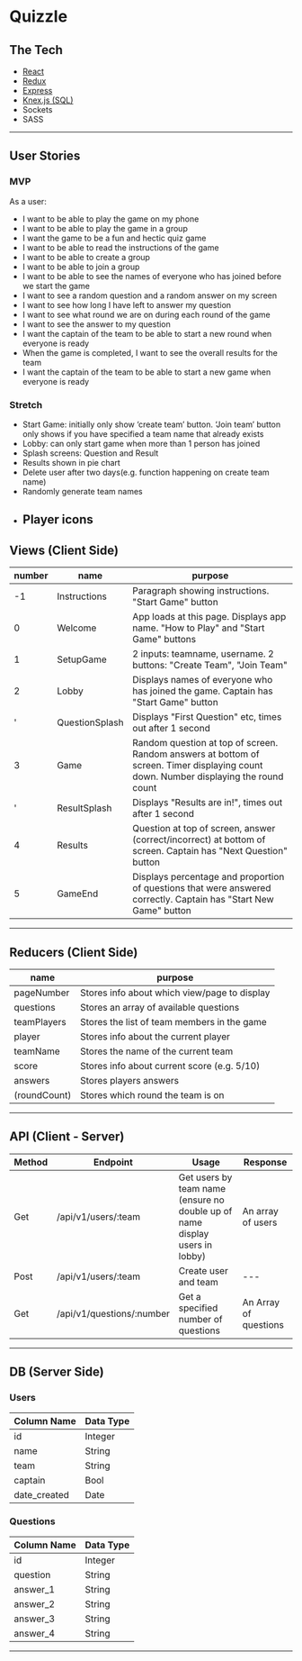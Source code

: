 # Quizzle

## The Tech
* [React](https://reactjs.org/docs/getting-started.html)
* [Redux](https://redux.js.org/)
* [Express](https://expressjs.com/en/api.html)
* [Knex.js (SQL)](https://knexjs.org/)
* Sockets
* SASS
---

## User Stories
### MVP
As a user:
* I want to be able to play the game on my phone
* I want to be able to play the game in a group
* I want the game to be a fun and hectic quiz game
* I want to be able to read the instructions of the game
* I want to be able to create a group
* I want to be able to join a group
* I want to be able to see the names of everyone who has joined before we start the game
* I want to see a random question and a random answer on my screen
* I want to see how long I have left to answer my question
* I want to see what round we are on during each round of the game
* I want to see the answer to my question
* I want the captain of the team to be able to start a new round when everyone is ready
* When the game is completed, I want to see the overall results for the team
* I want the captain of the team to be able to start a new game when everyone is ready

### Stretch
* Start Game: initially only show ‘create team’ button. ‘Join team’ button only shows if you have specified a team name that already exists
* Lobby: can only start game when more than 1 person has joined
* Splash screens: Question and Result
* Results shown in pie chart
* Delete user after two days(e.g. function happening on create team name)
* Randomly generate team names
* Player icons
  ---

## Views (Client Side)
  | number | name | purpose |
  | --- | --- | --- |
  | -1 | Instructions | Paragraph showing instructions. "Start Game" button |
  | 0 | Welcome | App loads at this page. Displays app name. "How to Play" and "Start Game" buttons |
  | 1 | SetupGame | 2 inputs: teamname, username. 2 buttons: "Create Team", "Join Team" |
  | 2 | Lobby | Displays names of everyone who has joined the game. Captain has "Start Game" button |
  | ' | QuestionSplash | Displays "First Question" etc, times out after 1 second |
  | 3 | Game | Random question at top of screen. Random answers at bottom of screen. Timer displaying count down. Number displaying the round count |
  | ' | ResultSplash | Displays "Results are in!", times out after 1 second |
  | 4 | Results | Question at top of screen, answer (correct/incorrect) at bottom of screen. Captain has "Next Question" button |
  | 5 | GameEnd | Displays percentage and proportion of questions that were answered correctly. Captain has "Start New Game" button |
  ---

## Reducers (Client Side)
  | name | purpose |
  | --- | --- |
  | pageNumber | Stores info about which view/page to display |
  | questions | Stores an array of available questions |
  | teamPlayers | Stores the list of team members in the game |
  | player | Stores info about the current player |
  | teamName | Stores the name of the current team |
  | score | Stores info about current score (e.g. 5/10) |
  | answers | Stores players answers |
  | (roundCount) | Stores which round the team is on |
  ---

 ## API (Client - Server)
| Method | Endpoint | Usage | Response |
| --- | --- | --- | --- | 
| Get | /api/v1/users/:team | Get users by team name (ensure no double up of name display users in lobby) | An array of users |
| Post | /api/v1/users/:team  | Create user and team | --- |
| Get | /api/v1/questions/:number | Get a specified number of questions | An Array of questions |
---

## DB (Server Side)
### Users
  | Column Name | Data Type |
  | --- | --- |
  | id | Integer |
  | name | String |
  | team | String |
  | captain | Bool |
  | date_created | Date |

### Questions
  | Column Name | Data Type |
  | --- | --- |
  | id | Integer |
  | question | String |
  | answer_1 | String |
  | answer_2 | String |
  | answer_3 | String |
  | answer_4 | String |
 ---